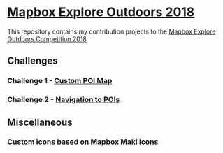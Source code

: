 # [Mapbox Explore Outdoors 2018](https://www.mapbox.com/explore-outdoors/)

This repository contains my contribution projects to the [Mapbox Explore Outdoors Competition 2018](https://www.mapbox.com/explore-outdoors/)

## Challenges

### Challenge 1 - [Custom POI Map](https://api.mapbox.com/styles/v1/felixaetem/cjkh0cpiq22hu2roy2jk9kktc.html?fresh=true&title=true&access_token=pk.eyJ1IjoiZmVsaXhhZXRlbSIsImEiOiI2MmE4YmQ4YjIzOTI2YjY3ZWFmNzUwOTU5NzliOTAxOCJ9.nshlehFGmK_6YmZarM2SHA#15.0/47.665646/9.394032/7)

### Challenge 2 - [Navigation to POIs](navigation)

## Miscellaneous

### [Custom icons](icons) based on [Mapbox Maki Icons](https://www.mapbox.com/maki-icons/)
